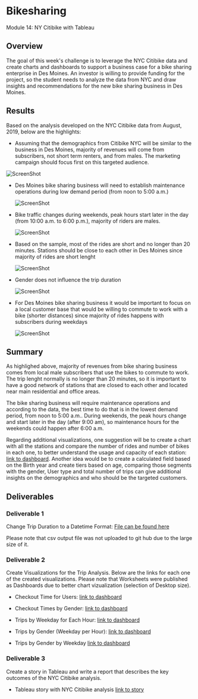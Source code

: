 # Bikesharing
Module 14: NY Citibike with Tableau

## Overview
The goal of this week's challenge is to leverage the NYC Citibike data and create charts and dashboards to support a business case for a bike sharing enterprise in Des Moines.
An investor is willing to provide funding for the project, so the student needs to analyze the data from NYC and draw insights and recommendations for the new bike sharing business in Des Moines.

## Results
Based on the analysis developed on the NYC Citibike data from August, 2019, below are the highlights:

* Assuming that the demographics from Citibike NYC will be similar to the business in Des Moines, majority of revenues will come from subscribers, not short term renters, and from males. The marketing campaign should focus first on this targeted audience.

![ScreenShot](https://github.com/liviamiyabara/bikesharing/blob/main/Resources/Bike%20sharing%20analytics.png)

* Des Moines bike sharing business will need to establish maintenance operations during low demand period (from noon to 5:00 a.m.)

    ![ScreenShot](https://github.com/liviamiyabara/bikesharing/blob/main/Resources/Bike%20sharing%20analytics%20(1).png)

* Bike traffic changes during weekends, peak hours start later in the day (from 10:00 a.m. to 6:00 p.m.), majority of riders are males.

    ![ScreenShot](https://github.com/liviamiyabara/bikesharing/blob/main/Resources/Bike%20sharing%20analytics%20(2).png)

* Based on the sample, most of the rides are short and no longer than 20 minutes. Stations should be close to each other in Des Moines since majority of rides are short lenght

    ![ScreenShot](https://github.com/liviamiyabara/bikesharing/blob/main/Resources/Bike%20sharing%20analytics%20(3).png)

* Gender does not influence the trip duration 

    ![ScreenShot](https://github.com/liviamiyabara/bikesharing/blob/main/Resources/Bike%20sharing%20analytics%20(4).png)

* For Des Moines bike sharing business it would be important to focus on a local customer base that would be willing to commute to work with a bike (shorter distances) since majority of rides happens with subscribers during weekdays

    ![ScreenShot](https://github.com/liviamiyabara/bikesharing/blob/main/Resources/Bike%20sharing%20analytics%20(5).png)

## Summary

As highlighed above, majority of revenues from bike sharing business comes from local male subscribers that use the bikes to commute to work. The trip lenght normally is no longer than 20 minutes, so it is important to have a good network of stations that are closed to each other and located near main residential and office areas. 

The bike sharing business will require maintenance operations and according to the data, the best time to do that is in the lowest demand period, from noon to 5:00 a.m.. During weekends, the peak hours change and start later in the day (after 9:00 am), so maintenance hours for the weekends could happen after 6:00 a.m. 

Regarding additional visualizations, one suggestion will be to create a chart with all the stations and compare the number of rides and number of bikes in each one, to better understand the usage and capacity of each station: [link to dashboard](https://public.tableau.com/profile/livia.miyabara#!/vizhome/Citibike_Worksheet_5/D_Stationusage?publish=yes). Another idea would be to create a calculated field based on the Birth year and create tiers based on age, comparing those segments with the gender, User type and total number of trips can give additional insights on the demographics and who should be the targeted customers.   


## Deliverables

### Deliverable 1
Change Trip Duration to a Datetime Format: [File can be found here](https://github.com/liviamiyabara/bikesharing/blob/main/NYC_CitiBike_Challenge.ipynb.ipynb)

Please note that csv output file was not uploaded to git hub due to the large size of it.

### Deliverable 2
Create Visualizations for the Trip Analysis. 
Below are the links for each one of the created visualizations. Please note that Worksheets were published as Dashboards due to better chart vizualization (selection of Desktop size).

* Checkout Time for Users: [link to dashboard](https://public.tableau.com/profile/livia.miyabara#!/vizhome/Citibike_Checkouttimesforusers_2019_08/D_Checkouttimesforusers?publish=yes)

* Checkout Times by Gender: [link to dashboard](https://public.tableau.com/profile/livia.miyabara#!/vizhome/Citibike_Checkouttimesbygender_2019_08/D_Checkouttimesbygender?publish=yes)

* Trips by Weekday for Each Hour: [link to dashboard](https://public.tableau.com/profile/livia.miyabara#!/vizhome/Citibike_TrisbyWeekdayperHour_2019_08/D_TripsbyWeekdayperHour?publish=yes)

* Trips by Gender (Weekday per Hour): [link to dashboard](https://public.tableau.com/profile/livia.miyabara#!/vizhome/Citibike_TripsbyGenderWeekdayperHour_2019_08/D_TripsbyGenderWeekdayperHour?publish=yes)

* Trips by Gender by Weekday [link to dashboard](https://public.tableau.com/profile/livia.miyabara#!/vizhome/Citibike_UserTripsbyGenderbyWeekday_2019_08/D_UserTripsbyGenderbyWeekday?publish=yes)

### Deliverable 3
Create a story in Tableau and write a report that describes the key outcomes of the NYC Citibike analysis.

* Tableau story with NYC Citibike analysis [link to story](https://public.tableau.com/profile/livia.miyabara#!/vizhome/Citibike_Worksheet_5/Bikesharinganalytics?publish=yes)